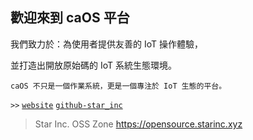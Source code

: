 ## 歡迎來到 caOS 平台

我們致力於：為使用者提供友善的 IoT 操作體驗，

並打造出開放原始碼的 IoT 系統生態環境。

`caOS 不只是一個作業系統，更是一個專注於 IoT 生態的平台。`

`>>`
[`website`](https://caos.startw.cf/)
[`github-star_inc`](https://github.com/star-inc)

> Star Inc. OSS Zone <https://opensource.starinc.xyz>
